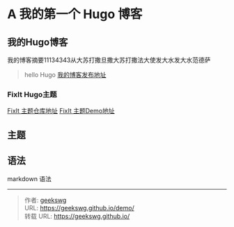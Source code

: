 # A 我的第一个 Hugo 博客

## 我的Hugo博客

我的博客摘要11134343从大苏打撒旦撒大苏打撒法大使发大水发大水范德萨
> hello Hugo
[我的博客发布地址](https://geekswg.github.io/)

### FixIt Hugo主题

[FixIt 主题仓库地址](https://github.com/hugo-fixit/FixIt)
[FixIt 主题Demo地址](https://fixit.lruihao.cn/zh-cn/)

## 主题

## 语法

markdown 语法
<!--more-->

---

> 作者: [geekswg](https://geekswg.github.io)  
> URL: https://geekswg.github.io/demo/  
> 转载 URL: https://geekswg.github.io/
